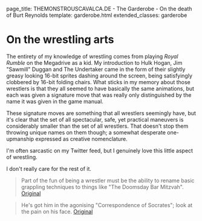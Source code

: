 page_title: THEMONSTROUSCAVALCA.DE - The Garderobe - On the death of Burt Reynolds
template: garderobe.html
extended_classes: garderobe

# On the wrestling arts

The entirety of my knowledge of wrestling comes from playing <em>Royal Rumble</em> on the Megadrive as a kid. My introduction to 
Hulk Hogan, Jim "Sawmill" Duggan and The Undertaker came in the form of their slightly greasy looking 16-bit sprites dashing around the screen, being
satisfyingly clobbered by 16-bit folding chairs. What sticks in my memory about those wrestlers is that they all seemed to have basically the same animations, but
each was given a signature move that was really only distinguished by the name it was given in the game manual.

These signature moves are something that all wrestlers seemingly have, but it's clear that the set of all spectacular, safe, yet practical maneuvers
is considerably smaller than the set of all wrestlers.  That doesn't stop them throwing unique names on them though; a somewhat desperate
one-upmanship expressed as creative nomenclature.

I'm often sarcastic on my Twitter feed, but I genuinely love this little aspect of wrestling.

I don't really care for the rest of it.

> Part of the fun of being a wrestler must be the ability to rename basic grappling techniques to things like "The Doomsday Bar Mitzvah". <br />
[Original](https://twitter.com/FatConan/statuses/659812258286067712)

> He's got him in the agonising "Correspondence of Socrates"; look at the pain on his face.
[Original](https://twitter.com/FatConan/statuses/659812799837831168)
